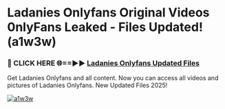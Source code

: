 # Ladanies Onlyfans Original Videos 0nlyFans Leaked - Files Updated! (a1w3w)

<h3>🔴 CLICK HERE 🌐==►► <a href="https://tinyurl.com/ehrbuxhb" rel="nofollow">Ladanies Onlyfans Updated Files</a></h3>

Get Ladanies Onlyfans and all content. Now you can access all videos and pictures of Ladanies Onlyfans. New Updated Files 2025!

[![a1w3w](https://i.imgur.com/lVYEuWS.gif)](https://tinyurl.com/ehrbuxhb)
